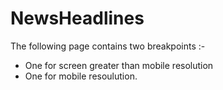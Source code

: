 # NewsHeadlines
The following page contains two breakpoints :- 
  - One for screen greater than mobile resolution 
  - One for mobile resoulution.
